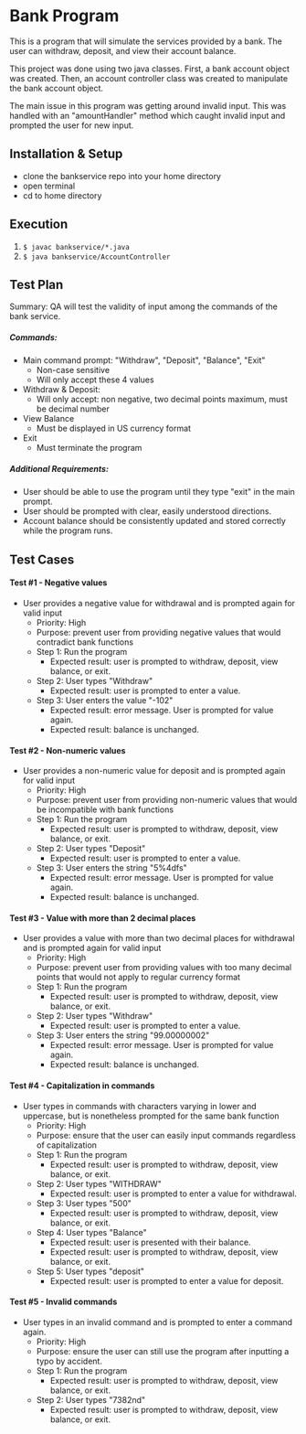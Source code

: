 # Bank Program 

This is a program that will simulate the services provided by a bank. The user can withdraw, deposit, and view their account balance.

This project was done using two java classes. First, a bank account object was created. Then, an account controller class was created to manipulate the bank account object. 

The main issue in this program was getting around invalid input. This was handled with an "amountHandler" method which caught invalid input and prompted the user for new input.


## Installation & Setup
- clone the bankservice repo into your home directory
- open terminal
- cd to home directory

## Execution
1) `$ javac bankservice/*.java`
2) `$ java bankservice/AccountController`


## Test Plan

Summary: QA will test the validity of input among the commands of the bank service.

##### Commands: 
- Main command prompt: "Withdraw", "Deposit", "Balance", "Exit"
    - Non-case sensitive
    - Will only accept these 4 values
- Withdraw & Deposit: 
    - Will only accept: non negative, two decimal points maximum, must be decimal number
- View Balance
    - Must be displayed in US currency format
- Exit
    - Must terminate the program

##### Additional Requirements: 
- User should be able to use the program until they type "exit" in the main prompt.
- User should be prompted with clear, easily understood directions.
- Account balance should be consistently updated and stored correctly while the program runs.

## Test Cases 

#### Test #1 - Negative values
- User provides a negative value for withdrawal and is prompted again for valid input
  - Priority: High
  - Purpose: prevent user from providing negative values that would contradict bank functions
  - Step 1: Run the program
     - Expected result: user is prompted to withdraw, deposit, view balance, or exit.
  - Step 2: User types "Withdraw"
     - Expected result: user is prompted to enter a value.
  - Step 3: User enters the value "-102"
     - Expected result: error message. User is prompted for value again. 
     - Expected result: balance is unchanged.

#### Test #2 - Non-numeric values
- User provides a non-numeric value for deposit and is prompted again for valid input
  - Priority: High
  - Purpose: prevent user from providing non-numeric values that would be incompatible with bank functions
  - Step 1: Run the program
     - Expected result: user is prompted to withdraw, deposit, view balance, or exit.
  - Step 2: User types "Deposit"
     - Expected result: user is prompted to enter a value.
  - Step 3: User enters the string "5%4dfs"
     - Expected result: error message. User is prompted for value again. 
     - Expected result: balance is unchanged.
     
#### Test #3 - Value with more than 2 decimal places
- User provides a value with more than two decimal places for withdrawal and is prompted again for valid input
  - Priority: High
  - Purpose: prevent user from providing values with too many decimal points that would not apply to regular currency format
  - Step 1: Run the program
     - Expected result: user is prompted to withdraw, deposit, view balance, or exit.
  - Step 2: User types "Withdraw"
     - Expected result: user is prompted to enter a value.
  - Step 3: User enters the string "99.00000002"
     - Expected result: error message. User is prompted for value again. 
     - Expected result: balance is unchanged. 
     
#### Test #4 - Capitalization in commands
- User types in commands with characters varying in lower and uppercase, but is nonetheless prompted for the same bank function
    - Priority: High
    - Purpose: ensure that the user can easily input commands regardless of capitalization
    - Step 1: Run the program
         - Expected result: user is prompted to withdraw, deposit, view balance, or exit.
    - Step 2: User types "WITHDRAW"
         - Expected result: user is prompted to enter a value for withdrawal.
    - Step 3: User types "500"
         - Expected result: user is prompted to withdraw, deposit, view balance, or exit.
    - Step 4: User types "Balance"
         - Expected result: user is presented with their balance. 
         - Expected result: user is prompted to withdraw, deposit, view balance, or exit.
    - Step 5: User types "deposit" 
         - Expected result: user is prompted to enter a value for deposit. 
         
 #### Test #5 - Invalid commands
 - User types in an invalid command and is prompted to enter a command again.
     - Priority: High
     - Purpose: ensure the user can still use the program after inputting a typo by accident. 
     - Step 1: Run the program
        - Expected result: user is prompted to withdraw, deposit, view balance, or exit.
     - Step 2: User types "7382nd"
        - Expected result: user is prompted to withdraw, deposit, view balance, or exit.
